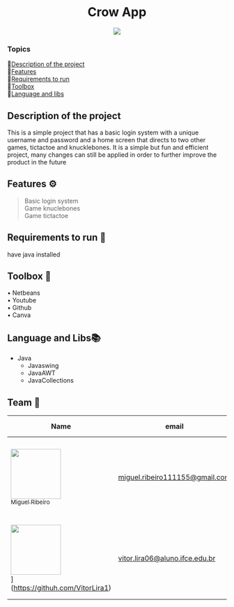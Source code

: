 <h1 align="center">Crow App</h1>

<p align="center"><img src="http://img.shields.io/static/v1?label=STATUS&message=CONCLUIDO&color=GREEN&style=for-the-badge"/></p>

### Topics
📌[Description of the project](#description-of-the-project)<br>
📌[Features](#features)<br>
📌[Requirements to run](#requirements-to-run)<br>
📌[Toolbox](#toolbox)<br>
📌[Language and libs](#language-and-libs)

## Description of the project
This is a simple project that has a basic login system with a unique username and password and a home screen that directs to two other games, tictactoe and knucklebones. It is a simple but fun and efficient project, many changes can still be applied in order to further improve the product in the future

## Features ⚙
> Basic login system<br>
> Game knuclebones<br>
> Game tictactoe

## Requirements to run 🚀
have java installed

## Toolbox 🧰

• Netbeans<br>
• Youtube<br>
• Github<br>
• Canva

## Language and Libs📚

- Java
  - Javaswing
  - JavaAWT
  - JavaCollections

## Team 💼
|Name|email|Contribution|Academic Situation|
| -------- | -------- | -------- | -------- |
|[<img src="https://github.com/user-attachments/assets/5b217dba-9daa-4b65-a50f-531511515945" width=115 > <br> <sub> Miguel Ribeiro </sub>](https://github.com/Miguelito0o)|miguel.ribeiro111155@gmail.com|Design/code|attending the 3rd period of high school integrated with the computer technician|
|<img src="" width=115 ><br><sub></sub>](https://githuh.com/VitorLira1)|vitor.lira06@aluno.ifce.edu.br|code|attending the 3rd period of high school integrated with the computer technician|
